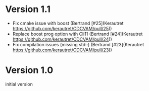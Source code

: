 
# Version 1.1

  - Fix cmake issue with boost
   (Bertrand [#25](Kerautret https://github.com/kerautret/CDCVAM/pull/25))
  - Replace boost prog option with Cli11
   (Bertrand [#24](Kerautret https://github.com/kerautret/CDCVAM/pull/24))
  - Fix compilation issues (missing std::)
   (Bertrand [#23](Kerautret https://github.com/kerautret/CDCVAM/pull/23))


# Version 1.0
 initial version 
